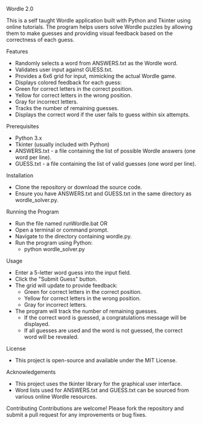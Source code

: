 Wordle 2.0


This is a self taught Wordle application built with Python and Tkinter using online tutorials. The program helps users solve Wordle puzzles by allowing them to make guesses and providing visual feedback based on the correctness of each guess.

Features
- Randomly selects a word from ANSWERS.txt as the Wordle word.
- Validates user input against GUESS.txt.
- Provides a 6x6 grid for input, mimicking the actual Wordle game.
- Displays colored feedback for each guess:
- Green for correct letters in the correct position.
- Yellow for correct letters in the wrong position.
- Gray for incorrect letters.
- Tracks the number of remaining guesses.
- Displays the correct word if the user fails to guess within six attempts.

Prerequisites
- Python 3.x
- Tkinter (usually included with Python)
- ANSWERS.txt - a file containing the list of possible Wordle answers (one word per line).
- GUESS.txt - a file containing the list of valid guesses (one word per line).

Installation
- Clone the repository or download the source code.
- Ensure you have ANSWERS.txt and GUESS.txt in the same directory as wordle_solver.py.

Running the Program
- Run the file named runWordle.bat
OR
- Open a terminal or command prompt.
- Navigate to the directory containing wordle.py.
- Run the program using Python:
    - python wordle_solver.py

Usage
- Enter a 5-letter word guess into the input field.
- Click the "Submit Guess" button.
- The grid will update to provide feedback:
  - Green for correct letters in the correct position.
  - Yellow for correct letters in the wrong position.
  - Gray for incorrect letters.
- The program will track the number of remaining guesses.
  - If the correct word is guessed, a congratulations message will be displayed.
  - If all guesses are used and the word is not guessed, the correct word will be revealed.

License
- This project is open-source and available under the MIT License.

Acknowledgements
- This project uses the tkinter library for the graphical user interface.
- Word lists used for ANSWERS.txt and GUESS.txt can be sourced from various online Wordle resources.

Contributing
Contributions are welcome! Please fork the repository and submit a pull request for any improvements or bug fixes.
